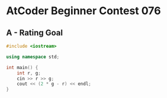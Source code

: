 # AtCoder Beginner Contest 076
## A - Rating Goal
```cpp
#include <iostream>

using namespace std;

int main() {
    int r, g;
    cin >> r >> g;
    cout << (2 * g - r) << endl;
}
```
